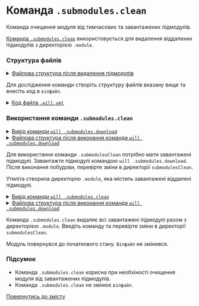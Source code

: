 # Команда <code>.submodules.clean</code>

Команда очищення модуля від тимчасових та завантажених підмодулів.

[Команда `.submodules.clean`](../concept/Command.md#Таблиця-команд-утиліти-willbe) використовується для видалення віддалених підмодулів з директорією `.module`.

### Структура файлів

<details>
  <summary><u>Файлова структура після видалення підмодулів</u></summary>

```
 submodulesClean
          └── .will.yml    

```

</details>

Для дослідження команди створіть структуру файлів вказану вище та внесіть код в `вілфайл`.  

<details>
    <summary><u>Код файла <code>.will.yml</code></u></summary>

```yaml
about :

  name : submodulesCommands
  description : "To test .submodules.clean command"

submodule :

  Tools : git+https:///github.com/Wandalen/wTools.git/out/wTools#master
  PathFundamentals : git+https:///github.com/Wandalen/wPathFundamentals.git/out/wPathFundamentals#master

```
</details>

### Використання команди `.submodules.clean`

<details>
  <summary><u>Вивід команди <code>will .submodules.download</code></u></summary>

```
[user@user ~]$ will .submodules.download
...
   . Read : /path_to_file/.module/Tools/out/wTools.out.will.yml
   + module::Tools version 7db7bd21ac76fc495aae44cc8b1c4474ce5012a4 was downloaded in 16.504s
   . Read : /path_to_file/.module/PathFundamentals/out/wPathFundamentals.out.will.yml
   + module::PathFundamentals version d95a35b7ef1568df823c12efa5bd5e1f4ceec8b7 was downloaded in 5.986s

```

</details>
<details>
  <summary><u>Файлова структура після виконання команди <code>will .submodules.download</code></u></summary>

```
submodulesCommands
        ├── .module
        │      ├── PathFundamentals
        │      └── Tools
        └── .will.yml

```

</details>

Для використання команди `.submodulesClean` потрібно мати завантажені підмодулі. Завантажте підмодулі командою `will .submodules.download`. Після виконання побудови, перевірте зміни в директорії `submodulesClean`.

Утиліта створила директорію `.module`, яка містить завантажені віддалені підмодулі.    

<details>
  <summary><u>Вивід команди <code>will .submodules.clean</code></u></summary>

```
[user@user ~]$ will .submodules.clean
...
 - Clean deleted 551 file(s) in 1.753s

```

</details>
<details>
  <summary><u>Файлова структура після виконання команди <code>will .submodules.download</code></u></summary>

```
submodulesCommands
        └── .will.yml

```

</details>

Команда `.submodules.clean` видаляє всі завантажені підмодулі разом з директорією `.module`. Введіть команду та перевірте зміни в директорії `submodulesClean`.

Модуль повернувся до початкового стану. `Вілфайл` не змінився.

### Підсумок

- Команда `.submodules.clean` корисна при необхіності очищення модуля від завантажених підмодулів.
- Команда `.submodules.clean` не змінює `вілфайл`.

[Повернутись до змісту](../README.md#tutorials)
